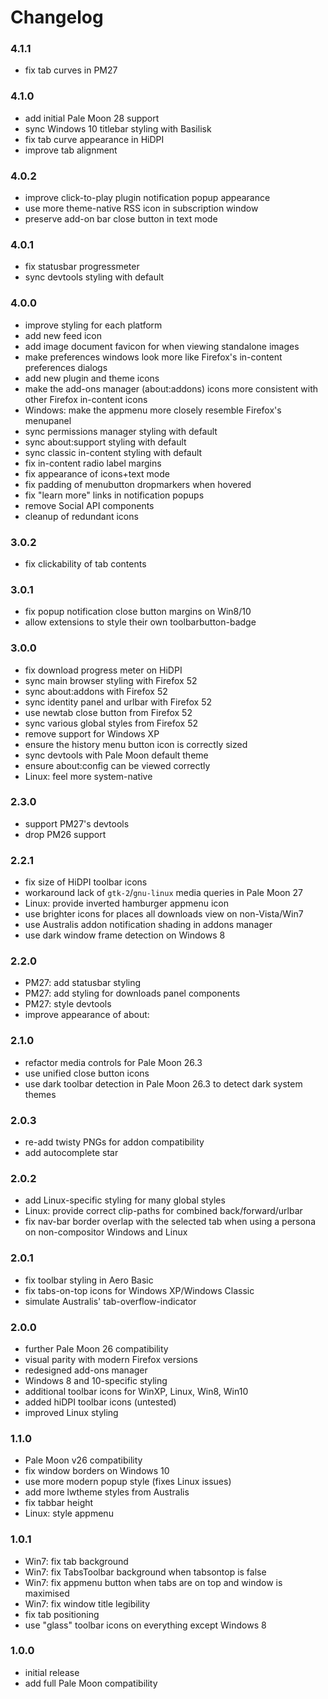 # Changelog

### 4.1.1
- fix tab curves in PM27

### 4.1.0
- add initial Pale Moon 28 support
- sync Windows 10 titlebar styling with Basilisk
- fix tab curve appearance in HiDPI
- improve tab alignment

### 4.0.2
- improve click-to-play plugin notification popup appearance
- use more theme-native RSS icon in subscription window
- preserve add-on bar close button in text mode

### 4.0.1
- fix statusbar progressmeter
- sync devtools styling with default

### 4.0.0
- improve styling for each platform
- add new feed icon
- add image document favicon for when viewing standalone images
- make preferences windows look more like Firefox's in-content preferences dialogs
- add new plugin and theme icons
- make the add-ons manager (about:addons) icons more consistent with other Firefox in-content icons
- Windows: make the appmenu more closely resemble Firefox's menupanel
- sync permissions manager styling with default
- sync about:support styling with default
- sync classic in-content styling with default
- fix in-content radio label margins
- fix appearance of icons+text mode
- fix padding of menubutton dropmarkers when hovered
- fix "learn more" links in notification popups
- remove Social API components
- cleanup of redundant icons

### 3.0.2
- fix clickability of tab contents

### 3.0.1
- fix popup notification close button margins on Win8/10
- allow extensions to style their own toolbarbutton-badge

### 3.0.0
- fix download progress meter on HiDPI
- sync main browser styling with Firefox 52
- sync about:addons with Firefox 52
- sync identity panel and urlbar with Firefox 52
- use newtab close button from Firefox 52
- sync various global styles from Firefox 52
- remove support for Windows XP
- ensure the history menu button icon is correctly sized
- sync devtools with Pale Moon default theme
- ensure about:config can be viewed correctly
- Linux: feel more system-native

### 2.3.0
- support PM27's devtools
- drop PM26 support

### 2.2.1
- fix size of HiDPI toolbar icons
- workaround lack of `gtk-2`/`gnu-linux` media queries in Pale Moon 27
- Linux: provide inverted hamburger appmenu icon
- use brighter icons for places all downloads view on non-Vista/Win7
- use Australis addon notification shading in addons manager
- use dark window frame detection on Windows 8

### 2.2.0
- PM27: add statusbar styling
- PM27: add styling for downloads panel components
- PM27: style devtools
- improve appearance of about:

### 2.1.0
- refactor media controls for Pale Moon 26.3
- use unified close button icons
- use dark toolbar detection in Pale Moon 26.3 to detect dark system themes

### 2.0.3
- re-add twisty PNGs for addon compatibility
- add autocomplete star

### 2.0.2
- add Linux-specific styling for many global styles
- Linux: provide correct clip-paths for combined back/forward/urlbar
- fix nav-bar border overlap with the selected tab when using a persona on non-compositor Windows and Linux

### 2.0.1
- fix toolbar styling in Aero Basic
- fix tabs-on-top icons for Windows XP/Windows Classic
- simulate Australis' tab-overflow-indicator

### 2.0.0
- further Pale Moon 26 compatibility
- visual parity with modern Firefox versions
- redesigned add-ons manager
- Windows 8 and 10-specific styling
- additional toolbar icons for WinXP, Linux, Win8, Win10
- added hiDPI toolbar icons (untested)
- improved Linux styling

### 1.1.0
- Pale Moon v26 compatibility
- fix window borders on Windows 10
- use more modern popup style (fixes Linux issues)
- add more lwtheme styles from Australis
- fix tabbar height
- Linux: style appmenu

### 1.0.1
- Win7: fix tab background
- Win7: fix TabsToolbar background when tabsontop is false
- Win7: fix appmenu button when tabs are on top and window is maximised
- Win7: fix window title legibility
- fix tab positioning
- use "glass" toolbar icons on everything except Windows 8

### 1.0.0
- initial release
- add full Pale Moon compatibility